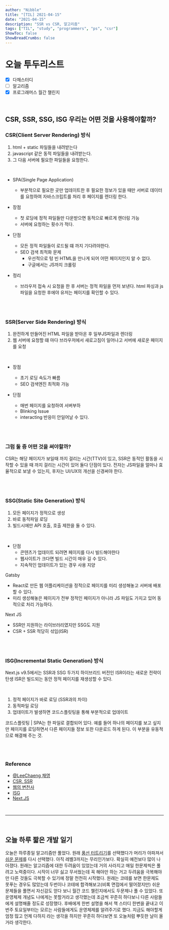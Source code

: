 ```yaml
---
author: "Nibble"
title: "[TIL] 2021-04-15"
date: "2021-04-15"
description: "SSR vs CSR, 알고리즘"
tags: ["TIL", "study", "programmers", "ps", "csr"]
ShowToc: false
ShowBreadCrumbs: false
---
```


# 오늘 투두리스트
- [x] 다채스터디
- [ ] 알고리즘
- [x] 프로그래머스 월간 챌린지

<br />


## CSR, SSR, SSG, ISG 우리는 어떤 것을 사용해야할까?


### CSR(Client Server Rendering) 방식
1. html + static 파일들을 내려받는다
2. javascript 같은 동적 파일들을 내려받는다.
3. 그 다음 서버에 필요한 파일들을 요청한다.

<br />

- SPA(Single Page Application)
  - 부분적으로 필요한 곳만 업데이트한 후 필요한 정보가 있을 때만 서버로 데이터를 요청하여 자바스크립트를 처리 후 페이지를 렌더링 한다.

- 장점
  - 첫 로딩에 정적 파일들만 다운받으면 동적으로 빠르게 렌더링 가능
  - 서버에 요청하는 횟수가 적다.
- 단점
  - 모든 정적 파일들이 로드될 떄 까지 기다려야한다.
  - SEO 검색 최적화 문제
    - 우선적으로 텅 빈 HTML을 만나게 되어 어떤 페이지인지 알 수 없다.
    - 구글에서는 JS까지 크롤링
- 정리
  - 브라우저 접속 시 요청을 한 후 서버는 정적 파일을 먼저 보낸다. html 파싱과 js파일을 요청한 후에야 유저는 페이지를 확인할 수 있다.

<br />
<br />

### SSR(Server Side Rendering) 방식
1. 완전하게 만들어진 HTML 파일을 받아온 후 일부JS파일과 렌더링
2. 웹 서버에 요청할 떄 마다 브라우저에서 새로고침이 일어나고 서버에 새로운 페이지를 요청

<br />

- 장점
  - 초기 로딩 속도가 빠름
  - SEO 검색엔진 최적화 가능

- 단점
  - 매번 페이지를 요청하여 서버부하
  - Blinking Issue
  - interacting 반응이 안일어날 수 있다.

<br />
<br />

### 그럼 둘 중 어떤 것을 써야할까?
CSR는 해당 페이지가 보일때 까지 걸리는 시간(TTV)이 있고, SSR은 동적인 활동을 시작할 수 있을 때 까지 걸리는 시간이 있어 둘다 단점이 있다. 전자는 JS파일을 얼마나 효율적으로 보낼 수 있는지, 후자는 UI/UX의 개선을 신경써야 한다.

<br />
<br />

### SSG(Static Site Generation) 방식
1. 모든 페이지가 정적으로 생성
2. 바로 동적파일 로딩
3. 빌드시에만 API 호출, 호출 제한을 둘 수 있다.

<br />

- 단점
  - 콘텐츠가 업데이트 되려면 페이지를 다시 빌드해야한다
  - 웹사이트가 크다면 빌드 시간이 매우 길 수 있다.
  - 지속적인 업데이트가 있는 경우 사용 지양

Gatsby
- React로 만든 웹 어플리케이션을 정적으로 페이지를 미리 생성해놓고 서버에 배포할 수 있다.
- 미리 생성해놓은 페이지가 전부 정적인 페이지가 아니라 JS 파일도 가지고 있어 동적으로 처리 가능하다.

Next JS
- SSR만 지원하는 라이브러리였지만 SSG도 지원
- CSR + SSR 적당히 섞임(ISR)


<br />
<br />

### ISG(Incremental Static Generation) 방식
Next.js v9.5에서는 SSR과 SSG 두가지 하이브리드 버전인 ISR이라는 새로운 전략이 탄생
ISR은 빌드되는 동안 정적 페이지를 재생성할 수 있다.

<br />

1. 정적 페이지가 바로 로딩 (SSR과의 차이)
2. 동적파일 로딩
3. 업데이트가 발생하면 코드스플릿팅을 통해 부분적으로 업데이트

코드스플릿팅 | SPA는 한 파일로 결합되어 있다. 예를 들어 하나의 페이지를 보고 싶지만 페이지를 로딩하면서 다른 페이지들 정보 또한 다운로드 하게 된다. 이 부분을 유동적으로 해결해 주는 것.

<br />
<br />

### Reference
- [@LeeChaeng 채영](https://www.notion.so/nibble2/2021-04-15-Next-js-d62aabcec42b44499ec32f5671f8b0b9)
- [CSR, SSR](https://velog.io/@namezin/CSR-SSR)
- [웹의 변천사](https://velog.io/@kysung95/SSR-vs-CSR-%EB%8B%B9%EC%8B%A0%EC%9D%98-%EC%84%A0%ED%83%9D%EC%9D%80-feat.-ssg)
- [ISG](https://blog.logrocket.com/incremental-static-regeneration-with-next-js/)
- [Next.JS](https://velopert.com/3293)


<br />

---

<br />

## 오늘 하루 짧은 개발 일기
오늘은 하루종일 알고리즘만 풀었다. 원래 [풍선 터트리기](https://programmers.co.kr/learn/courses/30/lessons/68646)를 선택했다가 머리가 아파져서 [쉬운 문제](https://programmers.co.kr/learn/courses/30/lessons/68935)를 다시 선택했다. 아직 레벨3까지는 무리인가보다. 확실히 예전보다 많이 나아졌다. 원래는 알고리즘에 대한 두려움이 있었는데 거의 사라지고 매일 한문제씩은 풀려고 노력중이다. 시작이 너무 싫고 무서웠는데 꼭 해야만 하는 거고 두려움을 극복해야만 다른 것들도 극복할 수 있기에 정말 천천히 시작했다. 원래는 코테를 보면 한문제도 못푸는 경우도 많았는데 두번이나 코테에 합격해보고(비록 면접에서 떨어졌지만) 쉬운 문제들을 풀면서 자신감도 얻다 보니 월간 코드 챌린지에서도 두문제나 풀 수 있었다. 또 운영체제 개념도 나에게는 못할거라고 생각했는데 조금씩 꾸준히 하다보니 다른 사람들에게 설명해줄 정도로 성장했다. 후배에게 한번 설명을 해서 책 스터디 한번을 끝내고 이번주 토요일부터는 모르는 사람들에게도 운영체제를 알려주기로 했다. 지금도 해야할게 엄청 많고 언제 다하지 라는 생각을 하지만 꾸준히 하다보면 또 오늘처럼 뿌듯한 날이 올거라 생각한다.